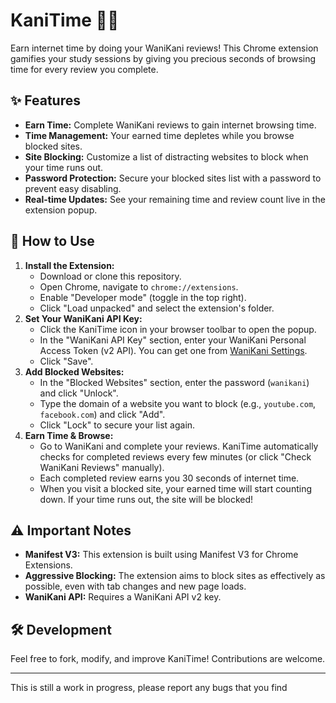 # KaniTime 🦀⏰

Earn internet time by doing your WaniKani reviews! This Chrome extension gamifies your study sessions by giving you precious seconds of browsing time for every review you complete.

## ✨ Features

*   **Earn Time:** Complete WaniKani reviews to gain internet browsing time.
*   **Time Management:** Your earned time depletes while you browse blocked sites.
*   **Site Blocking:** Customize a list of distracting websites to block when your time runs out.
*   **Password Protection:** Secure your blocked sites list with a password to prevent easy disabling.
*   **Real-time Updates:** See your remaining time and review count live in the extension popup.

## 🚀 How to Use

1.  **Install the Extension:**
    *   Download or clone this repository.
    *   Open Chrome, navigate to `chrome://extensions`.
    *   Enable "Developer mode" (toggle in the top right).
    *   Click "Load unpacked" and select the extension's folder.
2.  **Set Your WaniKani API Key:**
    *   Click the KaniTime icon in your browser toolbar to open the popup.
    *   In the "WaniKani API Key" section, enter your WaniKani Personal Access Token (v2 API). You can get one from [WaniKani Settings](https://www.wanikani.com/settings/personal_access_tokens).
    *   Click "Save".
3.  **Add Blocked Websites:**
    *   In the "Blocked Websites" section, enter the password (`wanikani`) and click "Unlock".
    *   Type the domain of a website you want to block (e.g., `youtube.com`, `facebook.com`) and click "Add".
    *   Click "Lock" to secure your list again.
4.  **Earn Time & Browse:**
    *   Go to WaniKani and complete your reviews. KaniTime automatically checks for completed reviews every few minutes (or click "Check WaniKani Reviews" manually).
    *   Each completed review earns you 30 seconds of internet time.
    *   When you visit a blocked site, your earned time will start counting down. If your time runs out, the site will be blocked!

## ⚠️ Important Notes

*   **Manifest V3:** This extension is built using Manifest V3 for Chrome Extensions.
*   **Aggressive Blocking:** The extension aims to block sites as effectively as possible, even with tab changes and new page loads.
*   **WaniKani API:** Requires a WaniKani API v2 key.

## 🛠️ Development

Feel free to fork, modify, and improve KaniTime! Contributions are welcome.

---

This is still a work in progress, please report any bugs that you find 
